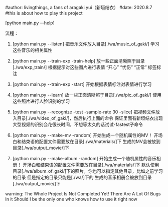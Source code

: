 #author: livingthings, a fans of aragaki yui（新垣结衣）
#date:   2020.8.7
#this is about how to play this project

[python main.py --help]

流程：
1. [python main.py --listen]
    把音乐文件放入目录[./wa/music_of_gaki/]
    学习这些音乐的相关属性
    
2. [python main.py --train-exp -train-help]
    放一些正面清晰照于目录[./wa/exp_train/]
    根据提示对这些图片进行表情 “开心” “忧伤” “正常” 标签标注
    
3. [python main.py --train-exp -start]
    开始根据表情标注对表情进行学习
    
4. [python main.py --learn]
    放一些正面清晰照于目录[./wa/pic_of_gaki/]
    使用这些照片进行人脸识别的学习
    
5. [python main.py --recognize -test -sample-rate 30 -slice]
    把视频文件放入目录[./wa/video_of_gaki/]，然后执行上面的命令
    保证里面有新垣结衣出现
    大型视频的识别会花很长时间，不想等太久的话试试-fastest子命令
    
6. [python main.py --make-mv -random]
    开始生成一个随机属性的MV！
    开场白和结束语的配置文件需要放在目录[./wa/materials/]下
    生成的MV会被放到目录[./wa/output_movie/]下
    
7. [python main.py --make-album -random]
    开始生成一个随机属性的音乐相册！
    开场白和结束语的配置文件需要放在目录[./wa/materials/]下
    默认使用目录[./wa/album_of_gaki/]下的照片，你也可以指定其他目录，比如之前学习的目录
    但是指定的目录只能是[./wa/]下的
    生成的音乐相册会被放到目录[./wa/output_movie/]下

warning: The Whole Project Is Not Completed Yet! There Are A Lot Of Bugs In it
Should I be the only one who knows how to use it right now
